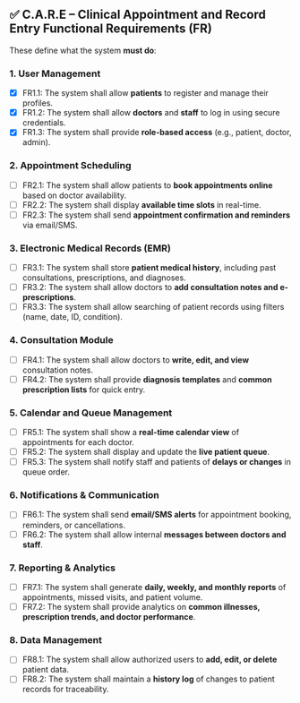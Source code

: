 ## ✅ C.A.R.E – Clinical Appointment and Record Entry Functional Requirements (FR)

These define what the system **must do**:

### 1. **User Management**

-   [x] FR1.1: The system shall allow **patients** to register and manage their profiles.
-   [x] FR1.2: The system shall allow **doctors** and **staff** to log in using secure credentials.
-   [x] FR1.3: The system shall provide **role-based access** (e.g., patient, doctor, admin).

### 2. **Appointment Scheduling**

-   [ ] FR2.1: The system shall allow patients to **book appointments online** based on doctor availability.
-   [ ] FR2.2: The system shall display **available time slots** in real-time.
-   [ ] FR2.3: The system shall send **appointment confirmation and reminders** via email/SMS.

### 3. **Electronic Medical Records (EMR)**

-   [ ] FR3.1: The system shall store **patient medical history**, including past consultations, prescriptions, and diagnoses.
-   [ ] FR3.2: The system shall allow doctors to **add consultation notes and e-prescriptions**.
-   [ ] FR3.3: The system shall allow searching of patient records using filters (name, date, ID, condition).

### 4. **Consultation Module**

-   [ ] FR4.1: The system shall allow doctors to **write, edit, and view** consultation notes.
-   [ ] FR4.2: The system shall provide **diagnosis templates** and **common prescription lists** for quick entry.

### 5. **Calendar and Queue Management**

-   [ ] FR5.1: The system shall show a **real-time calendar view** of appointments for each doctor.
-   [ ] FR5.2: The system shall display and update the **live patient queue**.
-   [ ] FR5.3: The system shall notify staff and patients of **delays or changes** in queue order.

### 6. **Notifications & Communication**

-   [ ] FR6.1: The system shall send **email/SMS alerts** for appointment booking, reminders, or cancellations.
-   [ ] FR6.2: The system shall allow internal **messages between doctors and staff**.

### 7. **Reporting & Analytics**

-   [ ] FR7.1: The system shall generate **daily, weekly, and monthly reports** of appointments, missed visits, and patient volume.
-   [ ] FR7.2: The system shall provide analytics on **common illnesses, prescription trends, and doctor performance**.

### 8. **Data Management**

-   [ ] FR8.1: The system shall allow authorized users to **add, edit, or delete** patient data.
-   [ ] FR8.2: The system shall maintain a **history log** of changes to patient records for traceability.
